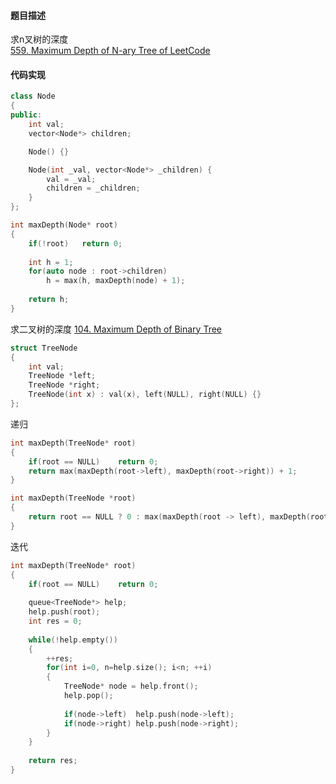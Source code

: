 #### 题目描述

求n叉树的深度    
[559. Maximum Depth of N-ary Tree of LeetCode](https://leetcode.com/problems/maximum-depth-of-n-ary-tree/description/)

#### 代码实现

```cpp
class Node 
{
public:
    int val;
    vector<Node*> children;

    Node() {}

    Node(int _val, vector<Node*> _children) {
        val = _val;
        children = _children;
    }
};
```

```cpp
int maxDepth(Node* root) 
{
    if(!root)   return 0;
    
    int h = 1;
    for(auto node : root->children)
        h = max(h, maxDepth(node) + 1);
    
    return h;
}
```

求二叉树的深度
[104. Maximum Depth of Binary Tree](https://leetcode.com/problems/maximum-depth-of-binary-tree/)

```cpp
struct TreeNode 
{
    int val;
    TreeNode *left;
    TreeNode *right;
    TreeNode(int x) : val(x), left(NULL), right(NULL) {}
};
```

递归
```cpp
int maxDepth(TreeNode* root) 
{
    if(root == NULL)    return 0;
    return max(maxDepth(root->left), maxDepth(root->right)) + 1;
}

int maxDepth(TreeNode *root)
{
    return root == NULL ? 0 : max(maxDepth(root -> left), maxDepth(root -> right)) + 1;
}
```

迭代

```cpp
int maxDepth(TreeNode* root) 
{
    if(root == NULL)    return 0;
    
    queue<TreeNode*> help;
    help.push(root);
    int res = 0;
    
    while(!help.empty())
    {
        ++res;
        for(int i=0, n=help.size(); i<n; ++i)
        {
            TreeNode* node = help.front();
            help.pop();
        
            if(node->left)  help.push(node->left);
            if(node->right) help.push(node->right);
        }
    }
    
    return res;
}
```